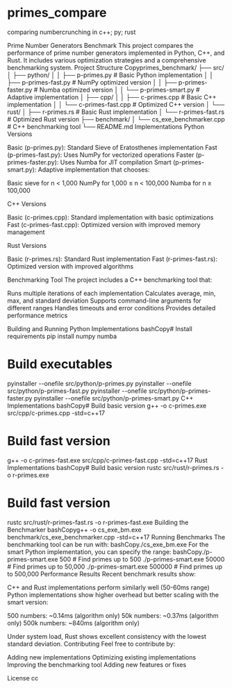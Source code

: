 # primes_compare
 comparing numbercrunching in c++; py; rust


Prime Number Generators Benchmark
This project compares the performance of prime number generators implemented in Python, C++, and Rust. It includes various optimization strategies and a comprehensive benchmarking system.
Project Structure
Copyprimes_benchmark/
├── src/
│   ├── python/
│   │   ├── p-primes.py          # Basic Python implementation
│   │   ├── p-primes-fast.py     # NumPy optimized version
│   │   ├── p-primes-faster.py   # Numba optimized version
│   │   └── p-primes-smart.py    # Adaptive implementation
│   ├── cpp/
│   │   ├── c-primes.cpp         # Basic C++ implementation
│   │   └── c-primes-fast.cpp    # Optimized C++ version
│   └── rust/
│       ├── r-primes.rs          # Basic Rust implementation
│       └── r-primes-fast.rs     # Optimized Rust version
├── benchmark/
│   └── cs_exe_benchmarker.cpp   # C++ benchmarking tool
└── README.md
Implementations
Python Versions

Basic (p-primes.py): Standard Sieve of Eratosthenes implementation
Fast (p-primes-fast.py): Uses NumPy for vectorized operations
Faster (p-primes-faster.py): Uses Numba for JIT compilation
Smart (p-primes-smart.py): Adaptive implementation that chooses:

Basic sieve for n < 1,000
NumPy for 1,000 ≤ n < 100,000
Numba for n ≥ 100,000



C++ Versions

Basic (c-primes.cpp): Standard implementation with basic optimizations
Fast (c-primes-fast.cpp): Optimized version with improved memory management

Rust Versions

Basic (r-primes.rs): Standard Rust implementation
Fast (r-primes-fast.rs): Optimized version with improved algorithms

Benchmarking Tool
The project includes a C++ benchmarking tool that:

Runs multiple iterations of each implementation
Calculates average, min, max, and standard deviation
Supports command-line arguments for different ranges
Handles timeouts and error conditions
Provides detailed performance metrics

Building and Running
Python Implementations
bashCopy# Install requirements
pip install numpy numba

# Build executables
pyinstaller --onefile src/python/p-primes.py
pyinstaller --onefile src/python/p-primes-fast.py
pyinstaller --onefile src/python/p-primes-faster.py
pyinstaller --onefile src/python/p-primes-smart.py
C++ Implementations
bashCopy# Build basic version
g++ -o c-primes.exe src/cpp/c-primes.cpp -std=c++17

# Build fast version
g++ -o c-primes-fast.exe src/cpp/c-primes-fast.cpp -std=c++17
Rust Implementations
bashCopy# Build basic version
rustc src/rust/r-primes.rs -o r-primes.exe

# Build fast version
rustc src/rust/r-primes-fast.rs -o r-primes-fast.exe
Building the Benchmarker
bashCopyg++ -o cs_exe_bm.exe benchmark/cs_exe_benchmarker.cpp -std=c++17
Running Benchmarks
The benchmarking tool can be run with:
bashCopy./cs_exe_bm.exe
For the smart Python implementation, you can specify the range:
bashCopy./p-primes-smart.exe 500     # Find primes up to 500 
./p-primes-smart.exe 50000   # Find primes up to 50,000
./p-primes-smart.exe 500000  # Find primes up to 500,000
Performance Results
Recent benchmark results show:

C++ and Rust implementations perform similarly well (50-60ms range)
Python implementations show higher overhead but better scaling with the smart version:

500 numbers: ~0.14ms (algorithm only)
50k numbers: ~0.37ms (algorithm only)
500k numbers: ~840ms (algorithm only)



Under system load, Rust shows excellent consistency with the lowest standard deviation.
Contributing
Feel free to contribute by:

Adding new implementations
Optimizing existing implementations
Improving the benchmarking tool
Adding new features or fixes

License
cc